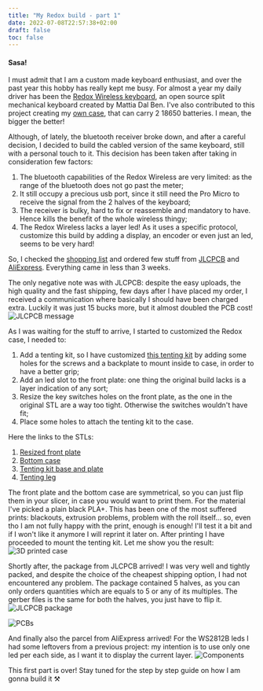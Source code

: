 ```yaml
---
title: "My Redox build - part 1"
date: 2022-07-08T22:57:38+02:00
draft: false
toc: false
---
```

#### Sasa!
I must admit that I am a custom made keyboard enthusiast, and over the past year this hobby has really kept me busy.
For almost a year my daily driver has been the [Redox Wireless keyboard](https://github.com/mattdibi/redox-keyboard), an open source split mechanical keyboard created by Mattia Dal Ben. I've also contributed to this project creating my [own case](https://github.com/marco-silvestri/redox-big-battery), that can carry 2 18650 batteries. I mean, the bigger the better!

Although, of lately, the bluetooth receiver broke down, and after a careful decision, I decided to build the cabled version of the same keyboard, still with a personal touch to it.
This decision has been taken after taking in consideration few factors:
1. The bluetooth capabilities of the Redox Wireless are very limited: as the range of the bluetooth does not go past the meter;
2. It still occupy a precious usb port, since it still need the Pro Micro to receive the signal from the 2 halves of the keyboard;
3. The receiver is bulky, hard to fix or reassemble and mandatory to have. Hence kills the benefit of the whole wireless thingy;
4. The Redox Wireless lacks a layer led! As it uses a specific protocol, customize this build by adding a display, an encoder or even just an led, seems to be very hard!

So, I checked the [shopping list](https://github.com/mattdibi/redox-keyboard/tree/master/redox#bill-of-materials) and ordered few stuff from [JLCPCB](https://jlcpcb.com/) and [AliExpress](https://www.aliexpress.com). Everything came in less than 3 weeks.

The only negative note was with JLCPCB: despite the easy uploads, the high quality and the fast shipping, few days after I have placed my order, I received a communication where basically I should have been charged extra. Luckily it was just 15 bucks more, but it almost doubled the PCB cost!
<img src="https://res.cloudinary.com/marco-silvestri/image/upload/c_scale,w_623/v1657315935/silvestri-dot-cloud/assets/jlcpcb_rzfwvd.png" alt="JLCPCB message" class="img-fluid rounded-lg mx-auto d-block pt-5 pb-5">

As I was waiting for the stuff to arrive, I started to customized the Redox case, I needed to:
1. Add a tenting kit, so I have customized [this tenting kit](https://www.thingiverse.com/thing:4491679) by adding some holes for the screws and a backplate to mount inside to case, in order to have a better grip;
2. Add an led slot to the front plate: one thing the original build lacks is a layer indication of any sort;
3. Resize the key switches holes on the front plate, as the one in the original STL are a way too tight. Otherwise the switches wouldn't have fit; 
3. Place some holes to attach the tenting kit to the case. 

Here the links to the STLs:
1. [Resized front plate](https://www.tinkercad.com/things/9fA3w6hhU53?2.sharecode=YrELQbIeyLU8pPNg0jahHX-r79_xh8UbxR5l4wy3fYI)
2. [Bottom case](https://www.tinkercad.com/things/cMTdpGcl75s?3.sharecode=HENULeK7goEUYDydG1RAxwzijo8Qbt0dVtQT1YhhGco)
3. [Tenting kit base and plate](https://www.tinkercad.com/things/jshyc9QUV3a?sharecode=C8Uvqfl6wTthxXLnYjmqZZMPp9ej8MsIZ2yKqbGhNgs)
4. [Tenting leg](https://www.tinkercad.com/things/4Wybzxdor9c?sharecode=Zv-piKt55bCm_MIwKSvdLE-qeTKwELyXWOtfTToIQyI)

The front plate and the bottom case are symmetrical, so you can just flip them in your slicer, in case you would want to print them.
For the material I've picked a plain black PLA+. This has been one of the most suffered prints: blackouts, extrusion problems, problem with the roll itself... so, even tho I am not fully happy with the print, enough is enough! I'll test it a bit and if I won't like it anymore I will reprint it later on.
After printing I have proceeded to mount the tenting kit. 
Let me show you the result:
<img src="https://res.cloudinary.com/marco-silvestri/image/upload/c_scale,q_70,w_700/v1657313632/silvestri-dot-cloud/assets/1657313281707_zp3m7k.jpg" alt="3D printed case" class="img-fluid rounded-lg mx-auto d-block pt-5 pb-5">

Shortly after, the package from JLCPCB arrived! I was very well and tightly packed, and despite the choice of the cheapest shipping option, I had not encountered any problem. The package contained 5 halves, as you can only orders quantities which are equals to 5 or any of its multiples.
The gerber files is the same for both the halves, you just have to flip it.
<img src="https://res.cloudinary.com/marco-silvestri/image/upload/c_scale,q_70,w_700/v1657313643/silvestri-dot-cloud/assets/1657313281697_f3uv1w.jpg" alt="JLCPCB package" class="img-fluid rounded-lg mx-auto d-block pt-5 pb-5">

<img src="https://res.cloudinary.com/marco-silvestri/image/upload/c_scale,q_70,w_700/v1657313651/silvestri-dot-cloud/assets/1657313281672_pjkowo.jpg" alt="PCBs" class="img-fluid rounded-lg mx-auto d-block pb-5">

And finally also the parcel from AliExpress arrived! For the WS2812B leds I had some leftovers from a previous project: my intention is to use only one led per each side, as I want it to display the current layer.
<img src="https://res.cloudinary.com/marco-silvestri/image/upload/c_scale,q_70,w_700/v1657313629/silvestri-dot-cloud/assets/1657313281682_ur7xh0.jpg" alt="Components" class="img-fluid rounded-lg mx-auto d-block pt-5 pb-5">

This first part is over! Stay tuned for the step by step guide on how I am gonna build it ⚒